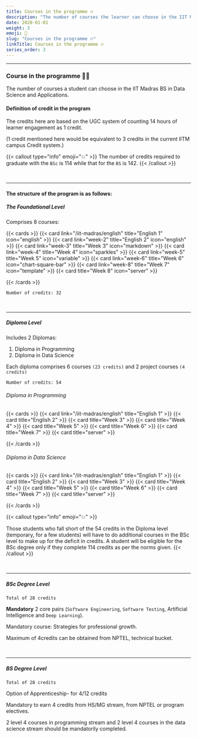 ```yaml
---
title: Courses in the programme 🔥
description: "The number of courses the learner can choose in the IIT Madras BS in Data Science and Applications."
date: 2020-01-01
weight: 3
emoji: 📃
slug: "Courses in the programme 🔥"
linkTitle: Courses in the programme 🔥
series_order: 3
---
```


---

### Course in the programme 🧑‍💻

The number of courses a student can choose in the IIT Madras BS in Data Science and Applications.

<!--more-->

#### Definition of credit in the program

The credits here are based on the UGC system of counting 14 hours of learner engagement
as 1 credit.

(1 credit mentioned here would be equivalent to 3 credits in the current IITM
campus Credit system.)

{{< callout type="info" emoji="💥" >}}
The number of credits required to graduate with the `BSc` is 114 while that for the `BS` is 142.
{{< /callout >}}

<br>

---

#### The structure of the program is as follows:

##### The Foundational Level

Comprises 8 courses:

{{< cards >}}
{{< card link="/iit-madras/english" title="English 1" icon="english" >}}
{{< card link="week-2" title="English 2" icon="english" >}}
{{< card link="week-3" title="Week 3" icon="markdown" >}}
{{< card link="week-4" title="Week 4" icon="sparkles" >}}
{{< card link="week-5" title="Week 5" icon="variable" >}}
{{< card link="week-6" title="Week 6" icon="chart-square-bar" >}}
{{< card link="week-8" title="Week 7" icon="template" >}}
{{< card title="Week 8" icon="server" >}}

{{< /cards >}}

`Number of credits: 32`

<br>

---

##### Diploma Level

Includes 2 Diplomas:

1. Diploma in Programming
2. Diploma in Data Science

Each diploma comprises 6 courses `(23 credits)` and 2 project courses `(4 credits)`

`Number of credits: 54`

###### Diploma in Programming

{{< cards >}}
{{< card link="/iit-madras/english" title="English 1" >}}
{{< card  title="English 2" >}}
{{< card  title="Week 3" >}}
{{< card  title="Week 4" >}}
{{< card  title="Week 5" >}}
{{< card  title="Week 6"  >}}
{{< card  title="Week 7" >}}
{{< card title="server" >}}

{{< /cards >}}

###### Diploma in Data Science

{{< cards >}}
{{< card link="/iit-madras/english" title="English 1" >}}
{{< card  title="English 2" >}}
{{< card  title="Week 3" >}}
{{< card  title="Week 4" >}}
{{< card  title="Week 5" >}}
{{< card  title="Week 6"  >}}
{{< card  title="Week 7" >}}
{{< card title="server" >}}

{{< /cards >}}

{{< callout type="info" emoji="💥" >}}

Those students who fall short of the 54 credits in the Diploma level (temporary, for a few
students) will have to do additional courses in the BSc level to make up for the deficit in
credits. A student will be eligible for the BSc degree only if they complete 114 credits as per
the norms given.
{{< /callout >}}

<br>

---

##### BSc Degree Level

`Total of 28 credits`

**Mandatory** 2 core pairs (`Software Engineering`, `Software Testing`, Artificial Intelligence
and `Deep Learning`).

Mandatory course: Strategies for professional growth.

Maximum of 4credits can be obtained from NPTEL, technical bucket.

<br>

---

##### BS Degree Level

`Total of 28 credits`

Option of Apprenticeship- for 4/12 credits

Mandatory to earn 4 credits from HS/MG stream, from NPTEL or program electives.

2 level 4 courses in programming stream and 2 level 4 courses in the data science
stream should be mandatorily completed.
